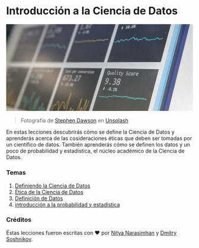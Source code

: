 # Introducción a la Ciencia de Datos

![Datos en acción](../images/data.jpg)
> Fotografía de <a href="https://unsplash.com/@dawson2406?utm_source=unsplash&utm_medium=referral&utm_content=creditCopyText">Stephen Dawson</a> en <a href="https://unsplash.com/s/photos/data?utm_source=unsplash&utm_medium=referral&utm_content=creditCopyText">Unsplash</a>

En estas lecciones descubrirás cómo se define la Ciencia de Datos y aprenderás acerca de
las cosideraciones éticas que deben ser tomadas por un científico de datos. También aprenderás
cómo se definen los datos y un poco de probabilidad y estadística, el núcleo académico de la Ciencia de Datos.

### Temas

1. [Definiendo la Ciencia de Datos](../01-defining-data-science/README.md)
2. [Ética de la Ciencia de Datos](../02-ethics/README.md)
3. [Definición de Datos](../03-defining-data/translations/README.es.md)
4. [introducción a la probabilidad y estadística](../04-stats-and-probability/README.md)

### Créditos

Éstas lecciones fueron escritas con ❤️ por [Nitya Narasimhan](https://twitter.com/nitya) y [Dmitry Soshnikov](https://twitter.com/shwars).
